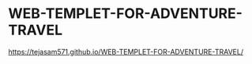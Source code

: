 # WEB-TEMPLET-FOR-ADVENTURE-TRAVEL


https://tejasam571.github.io/WEB-TEMPLET-FOR-ADVENTURE-TRAVEL/
